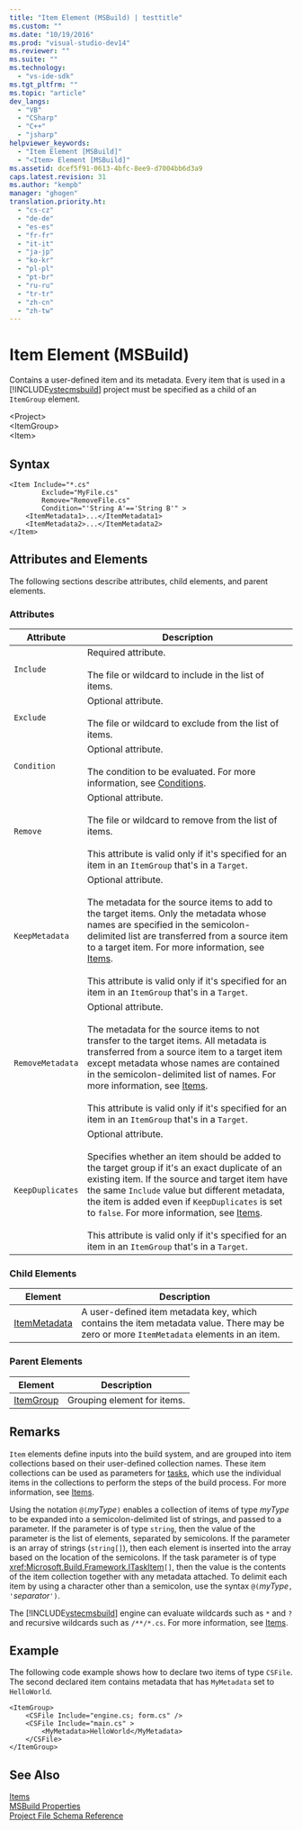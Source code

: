 ```yaml
---
title: "Item Element (MSBuild) | testtitle"
ms.custom: ""
ms.date: "10/19/2016"
ms.prod: "visual-studio-dev14"
ms.reviewer: ""
ms.suite: ""
ms.technology: 
  - "vs-ide-sdk"
ms.tgt_pltfrm: ""
ms.topic: "article"
dev_langs: 
  - "VB"
  - "CSharp"
  - "C++"
  - "jsharp"
helpviewer_keywords: 
  - "Item Element [MSBuild]"
  - "<Item> Element [MSBuild]"
ms.assetid: dcef5f91-0613-4bfc-8ee9-d7004bb6d3a9
caps.latest.revision: 31
ms.author: "kempb"
manager: "ghogen"
translation.priority.ht: 
  - "cs-cz"
  - "de-de"
  - "es-es"
  - "fr-fr"
  - "it-it"
  - "ja-jp"
  - "ko-kr"
  - "pl-pl"
  - "pt-br"
  - "ru-ru"
  - "tr-tr"
  - "zh-cn"
  - "zh-tw"
---
```

# Item Element (MSBuild)
Contains a user-defined item and its metadata. Every item that is used in a [!INCLUDE[vstecmsbuild](../extensibility-internals/includes/vstecmsbuild_md.md)] project must be specified as a child of an `ItemGroup` element.  
  
 \<Project>  
 \<ItemGroup>  
 \<Item>  
  
## Syntax  
  
```  
<Item Include="*.cs"  
        Exclude="MyFile.cs"  
        Remove="RemoveFile.cs"  
        Condition="'String A'=='String B'" >  
    <ItemMetadata1>...</ItemMetadata1>  
    <ItemMetadata2>...</ItemMetadata2>  
</Item>  
```  
  
## Attributes and Elements  
 The following sections describe attributes, child elements, and parent elements.  
  
### Attributes  
  
|Attribute|Description|  
|---------------|-----------------|  
|`Include`|Required attribute.<br /><br /> The file or wildcard to include in the list of items.|  
|`Exclude`|Optional attribute.<br /><br /> The file or wildcard to exclude from the list of items.|  
|`Condition`|Optional attribute.<br /><br /> The condition to be evaluated. For more information, see [Conditions](../reference/msbuild-conditions.md).|  
|`Remove`|Optional attribute.<br /><br /> The file or wildcard to remove from the list of items.<br /><br /> This attribute is valid only if it's specified for an item in an `ItemGroup` that's in a `Target`.|  
|`KeepMetadata`|Optional attribute.<br /><br /> The metadata for the source items to add to the target items. Only the metadata whose names are specified in the semicolon-delimited list are transferred from a source item to a target item. For more information, see [Items](../reference/msbuild-items.md).<br /><br /> This attribute is valid only if it's specified for an item in an `ItemGroup` that's in a `Target`.|  
|`RemoveMetadata`|Optional attribute.<br /><br /> The metadata for the source items to not transfer to the target items. All metadata is transferred from a source item to a target item except metadata whose names are contained in the semicolon-delimited list of names. For more information, see [Items](../reference/msbuild-items.md).<br /><br /> This attribute is valid only if it's specified for an item in an `ItemGroup` that's in a `Target`.|  
|`KeepDuplicates`|Optional attribute.<br /><br /> Specifies whether an item should be added to the target group if it's an exact duplicate of an existing item. If the source and target item have the same `Include` value but different metadata, the item is added even if `KeepDuplicates` is set to `false`. For more information, see [Items](../reference/msbuild-items.md).<br /><br /> This attribute is valid only if it's specified for an item in an `ItemGroup` that's in a `Target`.|  
  
### Child Elements  
  
|Element|Description|  
|-------------|-----------------|  
|[ItemMetadata](../reference/itemmetadata-element--msbuild-.md)|A user-defined item metadata key, which contains the item metadata value. There may be zero or more `ItemMetadata` elements in an item.|  
  
### Parent Elements  
  
|Element|Description|  
|-------------|-----------------|  
|[ItemGroup](../reference/itemgroup-element--msbuild-.md)|Grouping element for items.|  
  
## Remarks  
 `Item` elements define inputs into the build system, and are grouped into item collections based on their user-defined collection names. These item collections can be used as parameters for [tasks](../reference/msbuild-tasks.md), which use the individual items in the collections to perform the steps of the build process. For more information, see [Items](../reference/msbuild-items.md).  
  
 Using the notation `@(`*myType*`)` enables a collection of items of type *myType* to be expanded into a semicolon-delimited list of strings, and passed to a parameter. If the parameter is of type `string`, then the value of the parameter is the list of elements, separated by semicolons. If the parameter is an array of strings (`string[]`), then each element is inserted into the array based on the location of the semicolons. If the task parameter is of type <xref:Microsoft.Build.Framework.ITaskItem>`[]`, then the value is the contents of the item collection together with any metadata attached. To delimit each item by using a character other than a semicolon, use the syntax `@(`*myType*`, '`*separator*`')`.  
  
 The [!INCLUDE[vstecmsbuild](../extensibility-internals/includes/vstecmsbuild_md.md)] engine can evaluate wildcards such as `*` and `?` and recursive wildcards such as `/**/*.cs`. For more information, see [Items](../reference/msbuild-items.md).  
  
## Example  
 The following code example shows how to declare two items of type `CSFile`. The second declared item contains metadata that has `MyMetadata` set to `HelloWorld`.  
  
```  
<ItemGroup>  
    <CSFile Include="engine.cs; form.cs" />  
    <CSFile Include="main.cs" >  
        <MyMetadata>HelloWorld</MyMetadata>  
    </CSFile>  
</ItemGroup>  
```  
  
## See Also  
 [Items](../reference/msbuild-items.md)   
 [MSBuild Properties](../reference/msbuild-properties.md)   
 [Project File Schema Reference](../reference/msbuild-project-file-schema-reference.md)